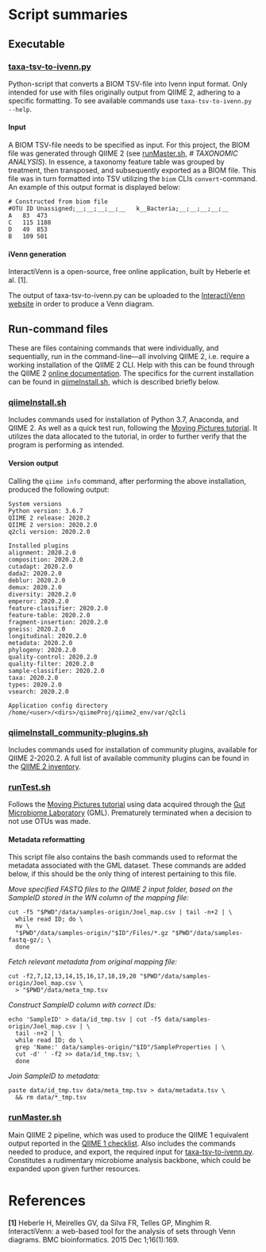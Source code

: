 # Script summaries

## Executable

### [taxa-tsv-to-ivenn.py](./taxa-tsv-to-ivenn.py)

Python-script that converts a BIOM TSV-file into Ivenn input format. Only intended for use with files originally output from QIIME 2, adhering to a specific formatting. To see available commands use `taxa-tsv-to-ivenn.py --help`.

#### Input

A BIOM TSV-file needs to be specified as input. For this project, the BIOM file was generated through QIIME 2 (see [runMaster.sh](./runMaster.sh ), _# TAXONOMIC ANALYSIS_). In essence, a taxonomy feature table was grouped by treatment, then transposed, and subsequently exported as a BIOM file. This file was in turn formatted into TSV utilizing the `biom` CLIs `convert`-command. An example of this output format is displayed below:

```
# Constructed from biom file		
#OTU ID Unassigned;__;__;__;__;__   k__Bacteria;__;__;__;__;__
A   83  473
C   115 1188
D   49  853
B   109 501
```

#### iVenn generation

InteractiVenn is a open-source, free online application, built by Heberle et al. [1].


The output of taxa-tsv-to-ivenn.py can be uploaded to the [InteractiVenn website](http://www.interactivenn.net/) in order to produce a Venn diagram.

## Run-command files

These are files containing commands that were individually, and sequentially, run in the command-line—all involving QIIME 2, i.e. require a working installation of the QIIME 2 CLI. Help with this can be found through the QIIME 2 [online documentation](https://docs.qiime2.org/2020.2/install/). The specifics for the current installation can be found in [qiimeInstall.sh](./qiimeInstall.sh), which is described briefly below.

### [qiimeInstall.sh](./qiimeInstall.sh)

Includes commands used for installation of Python 3.7, Anaconda, and QIIME 2. As well as a quick test run, following the [Moving Pictures tutorial](https://docs.qiime2.org/2020.2/tutorials/moving-pictures/). It utilizes the data allocated to the tutorial, in order to further verify that the program is performing as intended.

#### Version output

Calling the `qiime info` command, after performing the above installation, produced the following output:

```
System versions
Python version: 3.6.7
QIIME 2 release: 2020.2
QIIME 2 version: 2020.2.0
q2cli version: 2020.2.0

Installed plugins
alignment: 2020.2.0
composition: 2020.2.0
cutadapt: 2020.2.0
dada2: 2020.2.0
deblur: 2020.2.0
demux: 2020.2.0
diversity: 2020.2.0
emperor: 2020.2.0
feature-classifier: 2020.2.0
feature-table: 2020.2.0
fragment-insertion: 2020.2.0
gneiss: 2020.2.0
longitudinal: 2020.2.0
metadata: 2020.2.0
phylogeny: 2020.2.0
quality-control: 2020.2.0
quality-filter: 2020.2.0
sample-classifier: 2020.2.0
taxa: 2020.2.0
types: 2020.2.0
vsearch: 2020.2.0

Application config directory
/home/<user>/<dirs>/qiimeProj/qiime2_env/var/q2cli
```

### [qiimeInstall_community-plugins.sh](./qiimeInstall_community-plugins.sh)

Includes commands used for installation of community plugins, available for QIIME 2-2020.2. A full list of available community plugins can be found in the [QIIME 2 inventory](../doc/inventory/q2_inventory.md).

### [runTest.sh](./runTest.sh)

Follows the [Moving Pictures tutorial](https://docs.qiime2.org/2020.2/tutorials/moving-pictures/) using data acquired through the [Gut Microbiome Laboratory](https://portal.research.lu.se/portal/en/projects/gut-microbiome-laboratory\(506d4dc7-f20e-4e33-8824-1ca3f1313925\).html) (GML). Prematurely terminated when a decision to not use OTUs was made.

#### Metadata reformatting

This script file also contains the bash commands used to reformat the metadata associated with the GML dataset. These commands are added below, if this should be the only thing of interest pertaining to this file.

_Move specified FASTQ files to the QIIME 2 input folder, based on the SampleID stored in the WN column of the mapping file:_

```
cut -f5 "$PWD"/data/samples-origin/Joel_map.csv | tail -n+2 | \
  while read ID; do \
  mv \
  "$PWD"/data/samples-origin/"$ID"/Files/*.gz "$PWD"/data/samples-fastq-gz/; \
  done
```

_Fetch relevant metadata from original mapping file:_

```
cut -f2,7,12,13,14,15,16,17,18,19,20 "$PWD"/data/samples-origin/Joel_map.csv \
  > "$PWD"/data/meta_tmp.tsv
```

_Construct SampleID column with correct IDs:_

```
echo 'SampleID' > data/id_tmp.tsv | cut -f5 data/samples-origin/Joel_map.csv | \
  tail -n+2 | \
  while read ID; do \
  grep 'Name:' data/samples-origin/"$ID"/SampleProperties | \
  cut -d' ' -f2 >> data/id_tmp.tsv; \
  done
```

_Join SampleID to metadata:_

```
paste data/id_tmp.tsv data/meta_tmp.tsv > data/metadata.tsv \
  && rm data/*_tmp.tsv
```

### [runMaster.sh](./runMaster.sh)

Main QIIME 2 pipeline, which was used to produce the QIIME 1 equivalent output reported in the [QIIME 1 checklist](../doc/inventory/q1_checklist.md). Also includes the commands needed to produce, and export, the required input for [taxa-tsv-to-ivenn.py](./taxa-tsv-to-ivenn.py). Constitutes a rudimentary microbiome analysis backbone, which could be expanded upon given further resources.


# References

__[1]__ Heberle H, Meirelles GV, da Silva FR, Telles GP, Minghim R. InteractiVenn: a web-based tool for the analysis of sets through Venn diagrams. BMC bioinformatics. 2015 Dec 1;16(1):169.

